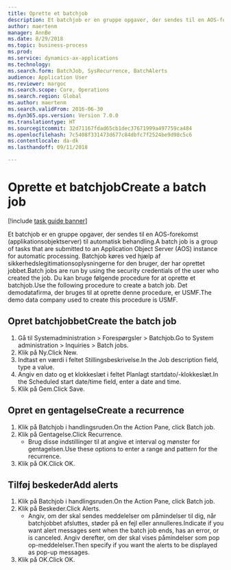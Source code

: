 ```yaml
--- 
title: Oprette et batchjob
description: Et batchjob er en gruppe opgaver, der sendes til en AOS-forekomst (applikationsobjektserver) til automatisk behandling.
author: maertenm
manager: AnnBe
ms.date: 8/29/2018
ms.topic: business-process
ms.prod: 
ms.service: dynamics-ax-applications
ms.technology: 
ms.search.form: BatchJob, SysRecurrence, BatchAlerts
audience: Application User
ms.reviewer: margoc
ms.search.scope: Core, Operations
ms.search.region: Global
ms.author: maertenm
ms.search.validFrom: 2016-06-30
ms.dyn365.ops.version: Version 7.0.0
ms.translationtype: HT
ms.sourcegitcommit: 32d71167fdad65cb1dec37671999a497759ca484
ms.openlocfilehash: 7c5408f331473d677c84dbfc7f2524be9d98c5c6
ms.contentlocale: da-dk
ms.lasthandoff: 09/11/2018

---
```

# <a name="create-a-batch-job"></a><span data-ttu-id="278dc-103">Oprette et batchjob</span><span class="sxs-lookup"><span data-stu-id="278dc-103">Create a batch job</span></span>

[!include [task guide banner](../../includes/task-guide-banner.md)]

<span data-ttu-id="278dc-104">Et batchjob er en gruppe opgaver, der sendes til en AOS-forekomst (applikationsobjektserver) til automatisk behandling.</span><span class="sxs-lookup"><span data-stu-id="278dc-104">A batch job is a group of tasks that are submitted to an Application Object Server (AOS) instance for automatic processing.</span></span> <span data-ttu-id="278dc-105">Batchjob køres ved hjælp af sikkerhedslegitimationsoplysningerne for den bruger, der har oprettet jobbet.</span><span class="sxs-lookup"><span data-stu-id="278dc-105">Batch jobs are run by using the security credentials of the user who created the job.</span></span> <span data-ttu-id="278dc-106">Du kan bruge følgende procedure for at oprette et batchjob.</span><span class="sxs-lookup"><span data-stu-id="278dc-106">Use the following procedure to create a batch job.</span></span> <span data-ttu-id="278dc-107">Det demodatafirma, der bruges til at oprette denne procedure, er USMF.</span><span class="sxs-lookup"><span data-stu-id="278dc-107">The demo data company used to create this procedure is USMF.</span></span>


## <a name="create-the-batch-job"></a><span data-ttu-id="278dc-108">Opret batchjobbet</span><span class="sxs-lookup"><span data-stu-id="278dc-108">Create the batch job</span></span>
1. <span data-ttu-id="278dc-109">Gå til Systemadministration > Forespørgsler > Batchjob.</span><span class="sxs-lookup"><span data-stu-id="278dc-109">Go to System administration > Inquiries > Batch jobs.</span></span>
2. <span data-ttu-id="278dc-110">Klik på Ny.</span><span class="sxs-lookup"><span data-stu-id="278dc-110">Click New.</span></span>
3. <span data-ttu-id="278dc-111">Indtast en værdi i feltet Stillingsbeskrivelse.</span><span class="sxs-lookup"><span data-stu-id="278dc-111">In the Job description field, type a value.</span></span>
4. <span data-ttu-id="278dc-112">Angiv en dato og et klokkeslæt i feltet Planlagt startdato/-klokkeslæt.</span><span class="sxs-lookup"><span data-stu-id="278dc-112">In the Scheduled start date/time field, enter a date and time.</span></span>
5. <span data-ttu-id="278dc-113">Klik på Gem.</span><span class="sxs-lookup"><span data-stu-id="278dc-113">Click Save.</span></span>

## <a name="create-a-recurrence"></a><span data-ttu-id="278dc-114">Opret en gentagelse</span><span class="sxs-lookup"><span data-stu-id="278dc-114">Create a recurrence</span></span>
1. <span data-ttu-id="278dc-115">Klik på Batchjob i handlingsruden.</span><span class="sxs-lookup"><span data-stu-id="278dc-115">On the Action Pane, click Batch job.</span></span>
2. <span data-ttu-id="278dc-116">Klik på Gentagelse.</span><span class="sxs-lookup"><span data-stu-id="278dc-116">Click Recurrence.</span></span>
    * <span data-ttu-id="278dc-117">Brug disse indstillinger til at angive et interval og mønster for gentagelsen.</span><span class="sxs-lookup"><span data-stu-id="278dc-117">Use these options to enter a range and pattern for the recurrence.</span></span>  
3. <span data-ttu-id="278dc-118">Klik på OK.</span><span class="sxs-lookup"><span data-stu-id="278dc-118">Click OK.</span></span>

## <a name="add-alerts"></a><span data-ttu-id="278dc-119">Tilføj beskeder</span><span class="sxs-lookup"><span data-stu-id="278dc-119">Add alerts</span></span>
1. <span data-ttu-id="278dc-120">Klik på Batchjob i handlingsruden.</span><span class="sxs-lookup"><span data-stu-id="278dc-120">On the Action Pane, click Batch job.</span></span>
2. <span data-ttu-id="278dc-121">Klik på Beskeder.</span><span class="sxs-lookup"><span data-stu-id="278dc-121">Click Alerts.</span></span>
    * <span data-ttu-id="278dc-122">Angiv, om der skal sendes meddelelser om påmindelser til dig, når batchjobbet afsluttes, støder på en fejl eller annulleres.</span><span class="sxs-lookup"><span data-stu-id="278dc-122">Indicate if you want alert messages sent when the batch job ends, has an error, or is canceled.</span></span> <span data-ttu-id="278dc-123">Angiv derefter, om der skal vises påmindelser som pop op-meddelelser.</span><span class="sxs-lookup"><span data-stu-id="278dc-123">Then specify if you want the alerts to be displayed as pop-up messages.</span></span>   
3. <span data-ttu-id="278dc-124">Klik på OK.</span><span class="sxs-lookup"><span data-stu-id="278dc-124">Click OK.</span></span>


